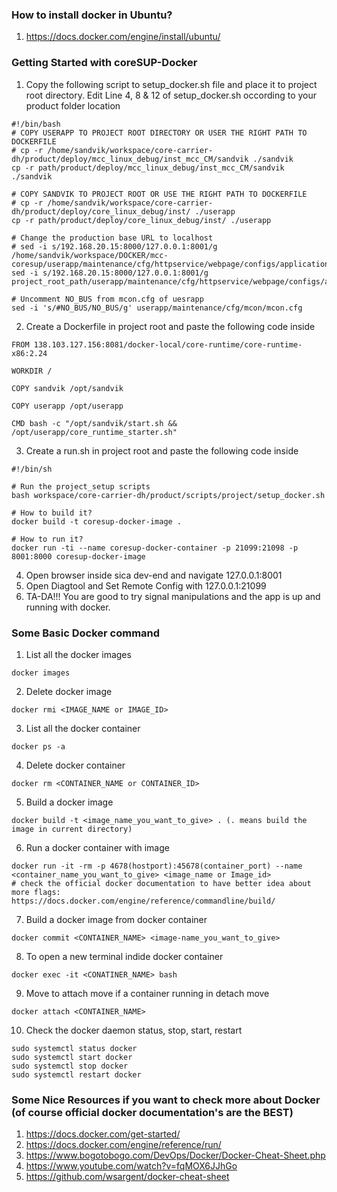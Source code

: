 ### How to install docker in Ubuntu?
1. https://docs.docker.com/engine/install/ubuntu/

### Getting Started with coreSUP-Docker
1. Copy the following script to setup_docker.sh file and place it to project root directory. Edit Line 4, 8 & 12 of setup_docker.sh occording to your product folder location
```
#!/bin/bash
# COPY USERAPP TO PROJECT ROOT DIRECTORY OR USER THE RIGHT PATH TO DOCKERFILE
# cp -r /home/sandvik/workspace/core-carrier-dh/product/deploy/mcc_linux_debug/inst_mcc_CM/sandvik ./sandvik
cp -r path/product/deploy/mcc_linux_debug/inst_mcc_CM/sandvik ./sandvik

# COPY SANDVIK TO PROJECT ROOT OR USE THE RIGHT PATH TO DOCKERFILE
# cp -r /home/sandvik/workspace/core-carrier-dh/product/deploy/core_linux_debug/inst/ ./userapp
cp -r path/product/deploy/core_linux_debug/inst/ ./userapp

# Change the production base URL to localhost
# sed -i s/192.168.20.15:8000/127.0.0.1:8001/g /home/sandvik/workspace/DOCKER/mcc-coresup/userapp/maintenance/cfg/httpservice/webpage/configs/applicationConfig.json
sed -i s/192.168.20.15:8000/127.0.0.1:8001/g project_root_path/userapp/maintenance/cfg/httpservice/webpage/configs/applicationConfig.json

# Uncomment NO_BUS from mcon.cfg of uesrapp
sed -i 's/#NO_BUS/NO_BUS/g' userapp/maintenance/cfg/mcon/mcon.cfg
```

2. Create a Dockerfile in project root and paste the following code inside
```
FROM 138.103.127.156:8081/docker-local/core-runtime/core-runtime-x86:2.24

WORKDIR /

COPY sandvik /opt/sandvik

COPY userapp /opt/userapp

CMD bash -c "/opt/sandvik/start.sh && /opt/userapp/core_runtime_starter.sh"
```
3. Create a run.sh in project root and paste the following code inside
```
#!/bin/sh

# Run the project_setup scripts
bash workspace/core-carrier-dh/product/scripts/project/setup_docker.sh

# How to build it?
docker build -t coresup-docker-image .

# How to run it?
docker run -ti --name coresup-docker-container -p 21099:21098 -p 8001:8000 coresup-docker-image
```
4. Open browser inside sica dev-end and navigate 127.0.0.1:8001
5. Open Diagtool and Set Remote Config with 127.0.0.1:21099
6. TA-DA!!! You are good to try signal manipulations and the app is up and running with docker.

### Some Basic Docker command
1. List all the docker images
```
docker images
```
2. Delete docker image
```
docker rmi <IMAGE_NAME or IMAGE_ID>
```
3. List all the docker container
```
docker ps -a
```
4. Delete docker container
```
docker rm <CONTAINER_NAME or CONTAINER_ID>
```
5. Build a docker image
```
docker build -t <image_name_you_want_to_give> . (. means build the image in current directory)
```
6. Run a docker container with image
```
docker run -it -rm -p 4678(hostport):45678(container_port) --name <container_name_you_want_to_give> <image_name or Image_id>
# check the official docker documentation to have better idea about more flags: https://docs.docker.com/engine/reference/commandline/build/
```
7. Build a docker image from docker container
```
docker commit <CONTAINER_NAME> <image-name_you_want_to_give>
```
8. To open a new terminal indide docker container
```
docker exec -it <CONATINER_NAME> bash
```
9. Move to attach move if a container running in detach move
````
docker attach <CONTAINER_NAME>
````
10. Check the docker daemon status, stop, start, restart
````
sudo systemctl status docker
sudo systemctl start docker
sudo systemctl stop docker
sudo systemctl restart docker
````

### Some Nice Resources if you want to check more about Docker (of course official docker documentation's are the BEST)
1. https://docs.docker.com/get-started/
2. https://docs.docker.com/engine/reference/run/
3. https://www.bogotobogo.com/DevOps/Docker/Docker-Cheat-Sheet.php
4. https://www.youtube.com/watch?v=fqMOX6JJhGo
5. https://github.com/wsargent/docker-cheat-sheet
